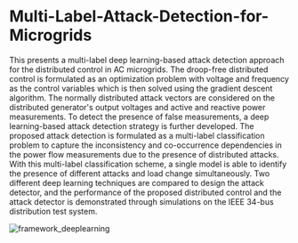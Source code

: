 # Multi-Label-Attack-Detection-for-Microgrids

This presents a multi-label deep learning-based attack detection approach for the distributed control in AC microgrids. The droop-free distributed control is formulated as an optimization problem with voltage and frequency as the control variables which is then solved using the gradient descent algorithm. The normally distributed attack vectors are considered on the distributed generator's output voltages and active and reactive power measurements. To detect the presence of false measurements, a deep learning-based attack detection strategy is further developed. The proposed attack detection is formulated as a multi-label classification problem to capture the inconsistency and co-occurrence dependencies in the power flow measurements due to the presence of distributed attacks. With this multi-label classification scheme, a single model is able to identify the presence of different attacks and load change simultaneously. Two different deep learning techniques are compared to design the attack detector, and the performance of the proposed distributed control and the attack detector is demonstrated through simulations on the IEEE 34-bus distribution test system.

![framework_deeplearning](https://user-images.githubusercontent.com/32277926/123473486-a09fcc00-d5c6-11eb-8c85-47ee783a517d.png)
